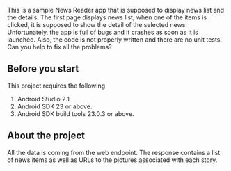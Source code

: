 This is a sample News Reader app that is supposed to display news list and the details.
The first page displays news list, when one of the items is clicked, it is supposed to show the detail of the selected news.
Unfortunately, the app is full of bugs and it crashes as soon as it is launched.
Also, the code is not properly written and there are no unit tests.
Can you help to fix all the problems?

## Before you start
This project requires the following

1. Android Studio 2.1
2. Android SDK 23 or above.
3. Android SDK build tools 23.0.3 or above.


## About the project
All the data is coming from the web endpoint.
The response contains a list of news items as well as URLs to the pictures associated with each story.
